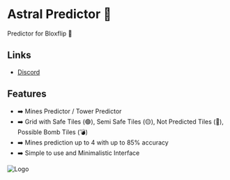
# Astral Predictor 💫

Predictor for Bloxflip 🎰


## Links

 - [Discord](https://discord.gg/QMKVQGqeZs)

## Features

- ➡️ Mines Predictor / Tower Predictor
- ➡️ Grid with Safe Tiles (🟢), Semi Safe Tiles (🟡), Not Predicted Tiles (🔴), Possible Bomb Tiles (💣)
- ➡️ Mines prediction up to 4 with up to 85% accuracy
- ➡️ Simple to use and Minimalistic Interface


![Logo](https://cdn.discordapp.com/attachments/1043146355079663650/1092816884061188246/Bez_nazvus.png)
